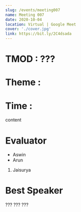 ```yaml
---
slug: /events/meeting007
name: Meeting 007
date: 2020-10-04
location: Virtual | Google Meet
cover: './cover.jpg'
link: https://bit.ly/2C4dsada
--- 
```



# TMOD : ??? 
# Theme :
# Time :

content

# Evaluator
- Aswin
- Arun

1. Jaisurya

# Best Speaker
???
???
??? 
